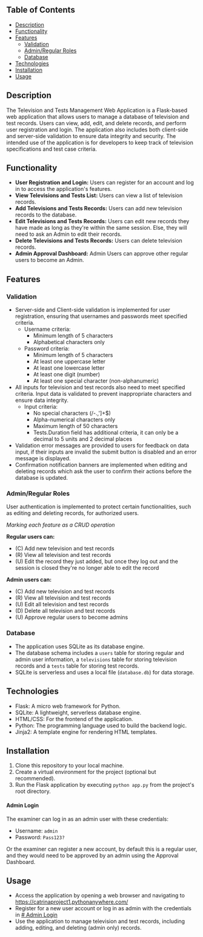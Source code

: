 ## Table of Contents
* [Description](#description)
* [Functionality](#functionality)
* [Features](#features)
  * [Validation](#validation)
  * [Admin/Regular Roles](#adminregular-roles)
  * [Database](#database)
* [Technologies](#technologies)
* [Installation](#installation)
* [Usage](#usage)


## Description
The Television and Tests Management Web Application is a Flask-based web application that allows users to manage a database of television and test records. Users can view, add, edit, and delete records, and perform user registration and login. The application also includes both client-side and server-side validation to ensure data integrity and security.
The intended use of the application is for developers to keep track of television specifications and test case criteria.

## Functionality
* **User Registration and Login:** Users can register for an account and log in to access the application's features.
* **View Televisions and Tests List:** Users can view a list of television records.
* **Add Televisions and Tests Records:** Users can add new television records to the database.
* **Edit Televisions and Tests Records:** Users can edit new records they have made as long as they're within the same session. Else, they will need to ask an Admin to edit their records.
* **Delete Televisions and Tests Records:** Users can delete television records.
* **Admin Approval Dashboard:** Admin Users can approve other regular users to become an Admin.

## Features
### Validation
* Server-side and Client-side validation is implemented for user registration, ensuring that usernames and passwords meet specified criteria.
  * Username criteria:
    * Minimum length of 5 characters
    * Alphabetical characters only
  * Password criteria:
    * Minimum length of 5 characters
    * At least one uppercase letter
    * At least one lowercase letter
    * At least one digit (number)
    * At least one special character (non-alphanumeric)
* All inputs for television and test records also need to meet specified criteria. Input data is validated to prevent inappropriate characters and ensure data integrity.
  * Input criteria:
    * No special characters (/\-.,']+$)
    * Alpha-numerical characters only
    * Maximum length of 50 characters
    * Tests.Duration field has additional criteria, it can only be a decimal to 5 units and 2 decimal places
* Validation error messages are provided to users for feedback on data input, if their inputs are invalid the submit button is disabled and an error message is displayed.
* Confirmation notification banners are implemented when editing and deleting records which ask the user to confirm their actions before the database is updated.

### Admin/Regular Roles
User authentication is implemented to protect certain functionalities, such as editing and deleting records, for authorized users.

_Marking each feature as a CRUD operation_

**Regular users can:**
* (C) Add new television and test records
* (R) View all television and test records
* (U) Edit the record they just added, but once they log out and the session is closed they're no longer able to edit the record

**Admin users can:**
* (C) Add new television and test records
* (R) View all television and test records
* (U) Edit all television and test records
* (D) Delete all television and test records
* (U) Approve regular users to become admins

### Database
* The application uses SQLite as its database engine.
* The database schema includes a `users` table for storing regular and admin user information, a `televisions` table for storing television records and a `tests` table for storing test records.
* SQLite is serverless and uses a local file (`database.db`) for data storage.

## Technologies
* Flask: A micro web framework for Python.
* SQLite: A lightweight, serverless database engine.
* HTML/CSS: For the frontend of the application.
* Python: The programming language used to build the backend logic.
* Jinja2: A template engine for rendering HTML templates.

## Installation
1. Clone this repository to your local machine.
2. Create a virtual environment for the project (optional but recommended).
3. Run the Flask application by executing `python app.py` from the project's root directory.

#### Admin Login
The examiner can log in as an admin user with these credentials:
* Username: `admin` 
* Password: `Pass123?`

Or the examiner can register a new account, by default this is a regular user, and they would need to be approved by an admin using the Approval Dashboard.

## Usage
* Access the application by opening a web browser and navigating to https://catrinaproject1.pythonanywhere.com/
* Register for a new user account or log in as admin with the credentials in [# Admin Login](#admin-login)
* Use the application to manage television and test records, including adding, editing, and deleting (admin only) records.
